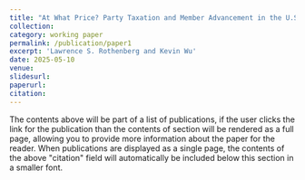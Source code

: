 ```yaml
---
title: "At What Price? Party Taxation and Member Advancement in the U.S. House"
collection:
category: working paper
permalink: /publication/paper1
excerpt: 'Lawrence S. Rothenberg and Kevin Wu'
date: 2025-05-10
venue: 
slidesurl: 
paperurl: 
citation:
---
```

The contents above will be part of a list of publications, if the user clicks the link for the publication than the contents of section will be rendered as a full page, allowing you to provide more information about the paper for the reader. When publications are displayed as a single page, the contents of the above "citation" field will automatically be included below this section in a smaller font.
